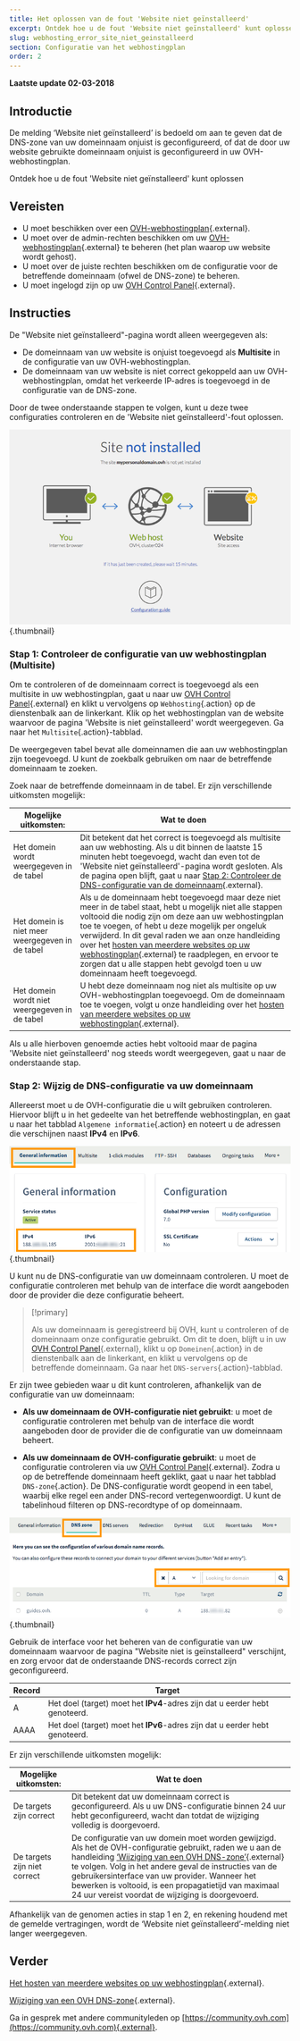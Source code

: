 ```yaml
---
title: Het oplossen van de fout 'Website niet geïnstalleerd'
excerpt: Ontdek hoe u de fout 'Website niet geïnstalleerd' kunt oplossen
slug: webhosting_error_site_niet_geinstalleerd
section: Configuratie van het webhostingplan
order: 2
---
```


**Laatste update 02-03-2018**

## Introductie

De melding ‘Website niet geïnstalleerd’ is bedoeld om aan te geven dat de DNS-zone van uw domeinnaam onjuist is geconfigureerd, of dat de door uw website gebruikte domeinnaam onjuist is geconfigureerd in uw OVH-webhostingplan.

Ontdek hoe u de fout 'Website niet geïnstalleerd' kunt oplossen

## Vereisten

- U moet beschikken over een [OVH-webhostingplan](https://www.ovh.com/nl/shared-hosting/){.external}.
- U moet over de admin-rechten beschikken om uw [OVH-webhostingplan](https://www.ovh.com/nl/shared-hosting/){.external} te beheren (het plan waarop uw website wordt gehost).
- U moet over de juiste rechten beschikken om de configuratie voor de betreffende domeinnaam (ofwel de DNS-zone) te beheren.
- U moet ingelogd zijn op uw [OVH Control Panel](https://www.ovh.com/auth/?action=gotomanager){.external}.

## Instructies

De "Website niet geïnstalleerd"-pagina wordt alleen weergegeven als:

- De domeinnaam van uw website is onjuist toegevoegd als **Multisite** in de configuratie van uw OVH-webhostingplan.
- De domeinnaam van uw website is niet correct gekoppeld aan uw OVH-webhostingplan, omdat het verkeerde IP-adres is toegevoegd in de configuratie van de DNS-zone.

Door de twee onderstaande stappen te volgen, kunt u deze twee configuraties controleren en de 'Website niet geïnstalleerd'-fout oplossen.

![sitenotinstalled](images/site-not-installed-webpage.png){.thumbnail}

### Stap 1: Controleer de configuratie van uw webhostingplan (Multisite)

Om te controleren of de domeinnaam correct is toegevoegd als een multisite in uw webhostingplan, gaat u naar uw [OVH Control Panel](https://www.ovh.com/auth/?action=gotomanager){.external} en klikt u vervolgens op `Webhosting`{.action} op de dienstenbalk aan de linkerkant. Klik op het webhostingplan van de website waarvoor de pagina 'Website is niet geïnstalleerd' wordt weergegeven. Ga naar het `Multisite`{.action}-tabblad.

De weergegeven tabel bevat alle domeinnamen die aan uw webhostingplan zijn toegevoegd. U kunt de zoekbalk gebruiken om naar de betreffende domeinnaam te zoeken.

Zoek naar de betreffende domeinnaam in de tabel. Er zijn verschillende uitkomsten mogelijk:

|Mogelijke uitkomsten: |Wat te doen|
|---|---|
|Het domein wordt weergegeven in de tabel|Dit betekent dat het correct is toegevoegd als multisite aan uw webhosting.  Als u dit binnen de laatste 15 minuten hebt toegevoegd, wacht dan even tot de 'Website niet geïnstalleerd'-pagina wordt gesloten. Als de pagina open blijft, gaat u naar [Stap 2: Controleer de DNS-configuratie van de domeinnaam](https://docs.ovh.com/nl/hosting/webhosting_error_site_niet_geinstalleerd/#stap-2-wijzig-de-dns-configuratie-va-uw-domeinnaam){.external}.|
|Het domein is niet meer weergegeven in de tabel|Als u de domeinnaam hebt toegevoegd maar deze niet meer in de tabel staat, hebt u mogelijk niet alle stappen voltooid die nodig zijn om deze aan uw webhostingplan toe te voegen, of hebt u deze mogelijk per ongeluk verwijderd. In dit geval raden we aan onze handleiding over het [hosten van meerdere websites op uw webhostingplan](https://docs.ovh.com/nl/hosting/multisite-configuratie-meerdere-websites/){.external} te raadplegen, en ervoor te zorgen dat u alle stappen hebt gevolgd toen u uw domeinnaam heeft toegevoegd.|
|Het domein wordt niet weergegeven in de tabel|U hebt deze domeinnaam nog niet als multisite op uw OVH-webhostingplan toegevoegd. Om de domeinnaam toe te voegen, volgt u onze handleiding over het [hosten van meerdere websites op uw webhostingplan](https://docs.ovh.com/nl/hosting/multisite-configuratie-meerdere-websites/){.external}.|

Als u alle hierboven genoemde acties hebt voltooid maar de pagina 'Website niet geïnstalleerd' nog steeds wordt weergegeven, gaat u naar de onderstaande stap.

### Stap 2: Wijzig de DNS-configuratie va uw domeinnaam

Allereerst moet u de OVH-configuratie die u wilt gebruiken controleren. Hiervoor blijft u in het gedeelte van het betreffende webhostingplan, en gaat u naar het tabblad `Algemene informatie`{.action} en noteert u de adressen die verschijnen naast **IPv4** en **IPv6**.

![sitenotinstalled](images/site-not-installed-know-a-records.png){.thumbnail}

U kunt nu de DNS-configuratie van uw domeinnaam controleren. U moet de configuratie controleren met behulp van de interface die wordt aangeboden door de provider die deze configuratie beheert.

> [!primary]
>
> Als uw domeinnaam is geregistreerd bij OVH, kunt u controleren of de domeinnaam onze configuratie gebruikt. Om dit te doen, blijft u in uw [OVH Control Panel](https://www.ovh.com/auth/?action=gotomanager){.external}, klikt u op `Domeinen`{.action} in de dienstenbalk aan de linkerkant, en klikt u vervolgens op de betreffende domeinnaam. Ga naar het `DNS-servers`{.action}-tabblad.
>

Er zijn twee gebieden waar u dit kunt controleren, afhankelijk van de configuratie van uw domeinnaam:

- **Als uw domeinnaam de OVH-configuratie niet gebruikt**: u moet de configuratie controleren met behulp van de interface die wordt aangeboden door de provider die de configuratie van uw domeinnaam beheert.

- **Als uw domeinnaam de OVH-configuratie gebruikt**: u moet de configuratie controleren via uw [OVH Control Panel](https://www.ovh.com/auth/?action=gotomanager){.external}. Zodra u op de betreffende domeinnaam heeft geklikt, gaat u naar het tabblad `DNS-zone`{.action}. De DNS-configuratie wordt geopend in een tabel, waarbij elke regel een ander DNS-record vertegenwoordigt. U kunt de tabelinhoud filteren op DNS-recordtype of op domeinnaam.

![sitenotinstalled](images/site-not-installed-edit-ovh-dns-zone.png){.thumbnail}

Gebruik de interface voor het beheren van de configuratie van uw domeinnaam waarvoor de pagina "Website niet is geïnstalleerd" verschijnt, en zorg ervoor dat de onderstaande DNS-records correct zijn geconfigureerd.

|Record|Target|
|---|---|
|A|Het doel (target) moet het **IPv4**-adres zijn dat u eerder hebt genoteerd.|
|AAAA|Het doel (target) moet het **IPv6**-adres zijn dat u eerder hebt genoteerd.|

Er zijn verschillende uitkomsten mogelijk:

|Mogelijke uitkomsten: |Wat te doen|
|---|---|
|De targets zijn correct|Dit betekent dat uw domeinnaam correct is geconfigureerd. Als u uw DNS-configuratie binnen 24 uur hebt geconfigureerd, wacht dan totdat de wijziging volledig is doorgevoerd.|
|De targets zijn niet correct|De configuratie van uw domein moet worden gewijzigd. Als het de OVH-configuratie gebruikt, raden we u aan de handleiding [‘Wijziging van een OVH DNS-zone’](https://docs.ovh.com/nl/domains/hosting_hoe_wijzig_ik_mijn_dns_zone/){.external} te volgen. Volg in het andere geval de instructies van de gebruikersinterface van uw provider. Wanneer het bewerken is voltooid, is een propagatietijd van maximaal 24 uur vereist voordat de wijziging is doorgevoerd.|

Afhankelijk van de genomen acties in stap 1 en 2, en rekening houdend met de gemelde vertragingen, wordt de ‘Website niet geïnstalleerd’-melding niet langer weergegeven.

## Verder 

[Het hosten van meerdere websites op uw webhostingplan](https://docs.ovh.com/nl/hosting/multisite-configuratie-meerdere-websites/){.external}.

[Wijziging van een OVH DNS-zone](https://docs.ovh.com/nl/domains/hosting_hoe_wijzig_ik_mijn_dns_zone/){.external}.

Ga in gesprek met andere communityleden op [https://community.ovh.com](https://community.ovh.com){.external}.